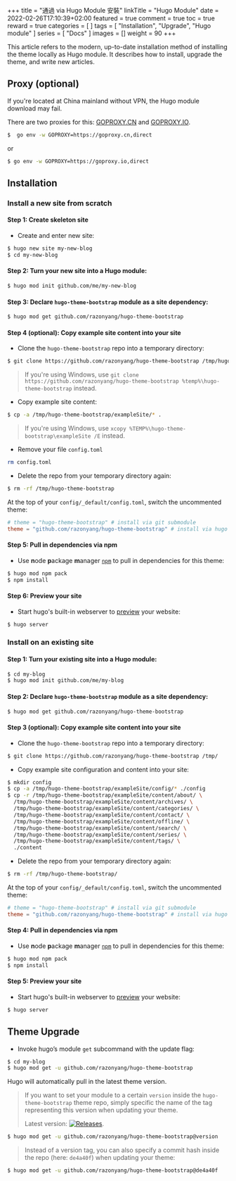 +++
title = "通過 via Hugo Module 安裝"
linkTitle = "Hugo Module"
date = 2022-02-26T17:10:39+02:00
featured = true
comment = true
toc = true
reward = true
categories = [
]
tags = [
  "Installation",
  "Upgrade",
  "Hugo module"
]
series = [
  "Docs"
]
images = []
weight = 90
+++

This article refers to the modern, up-to-date installation method of installing the theme locally as Hugo module.
It describes how to install, upgrade the theme, and write new articles.

## Proxy (optional)

If you're located at China mainland without VPN, the Hugo module download may fail.

There are two proxies for this: [GOPROXY.CN](https://goproxy.cn) and [GOPROXY.IO](https://goproxy.io).

```bash
$  go env -w GOPROXY=https://goproxy.cn,direct
```

or

```bash
$ go env -w GOPROXY=https://goproxy.io,direct
```

## Installation

### Install a new site from scratch

#### Step 1: Create skeleton site

- Create and enter new site:

```bash
$ hugo new site my-new-blog
$ cd my-new-blog
```

#### Step 2: Turn your new site into a Hugo module:

```bash
$ hugo mod init github.com/me/my-new-blog
```

#### Step 3: Declare `hugo-theme-bootstrap` module as a site dependency:

```bash
$ hugo mod get github.com/razonyang/hugo-theme-bootstrap
```

#### Step 4 (optional): Copy example site content into your site

- Clone the `hugo-theme-bootstrap` repo into a temporary directory:

```bash
$ git clone https://github.com/razonyang/hugo-theme-bootstrap /tmp/hugo-theme-bootstrap
```

> If you're using Windows, use `git clone https://github.com/razonyang/hugo-theme-bootstrap %temp%\hugo-theme-bootstrap` instead.

- Copy example site content:

```bash
$ cp -a /tmp/hugo-theme-bootstrap/exampleSite/* .
```

> If you're using Windows, use `xcopy %TEMP%\hugo-theme-bootstrap\exampleSite /E` instead.

- Remove your file `config.toml`

```bash
rm config.toml
```

- Delete the repo from your temporary directory again:

```bash
$ rm -rf /tmp/hugo-theme-bootstrap
```

At the top of your `config/_default/config.toml`, switch the uncommented theme:

```toml
# theme = "hugo-theme-bootstrap" # install via git submodule
theme = "github.com/razonyang/hugo-theme-bootstrap" # install via hugo module
```

#### Step 5: Pull in dependencies via npm

- Use **n**ode **p**ackage **m**anager [`npm`](https://nodejs.org/en/download/) to pull in dependencies for this theme:

```bash
$ hugo mod npm pack
$ npm install
```

#### Step 6: Preview your site

- Start hugo's built-in webserver to [preview](http://localhost:1313/) your website:

```bash
$ hugo server
```

### Install on an existing site

#### Step 1: Turn your existing site into a Hugo module:

```bash
$ cd my-blog
$ hugo mod init github.com/me/my-blog
```

#### Step 2: Declare `hugo-theme-bootstrap` module as a site dependency:

```bash
$ hugo mod get github.com/razonyang/hugo-theme-bootstrap
```

#### Step 3 (optional): Copy example site content into your site

- Clone the `hugo-theme-bootstrap` repo into a temporary directory:

```bash
$ git clone https://github.com/razonyang/hugo-theme-bootstrap /tmp/
```

- Copy example site configuration and content into your site:

```bash
$ mkdir config
$ cp -a /tmp/hugo-theme-bootstrap/exampleSite/config/* ./config
$ cp -r /tmp/hugo-theme-bootstrap/exampleSite/content/about/ \
  /tmp/hugo-theme-bootstrap/exampleSite/content/archives/ \
  /tmp/hugo-theme-bootstrap/exampleSite/content/categories/ \
  /tmp/hugo-theme-bootstrap/exampleSite/content/contact/ \
  /tmp/hugo-theme-bootstrap/exampleSite/content/offline/ \
  /tmp/hugo-theme-bootstrap/exampleSite/content/search/ \
  /tmp/hugo-theme-bootstrap/exampleSite/content/series/ \
  /tmp/hugo-theme-bootstrap/exampleSite/content/tags/ \
  ./content
```

- Delete the repo from your temporary directory again:

```bash
$ rm -rf /tmp/hugo-theme-bootstrap/
```

At the top of your `config/_default/config.toml`, switch the uncommented theme:

```toml
# theme = "hugo-theme-bootstrap" # install via git submodule
theme = "github.com/razonyang/hugo-theme-bootstrap" # install via hugo module
```

#### Step 4: Pull in dependencies via npm

- Use **n**ode **p**ackage **m**anager [`npm`](https://nodejs.org/en/download/) to pull in dependencies for this theme:

```bash
$ hugo mod npm pack
$ npm install
```

#### Step 5: Preview your site

- Start hugo's built-in webserver to [preview](http://localhost:1313/) your website:

```bash
$ hugo server
```

## Theme Upgrade

- Invoke hugo’s module `get` subcommand with the update flag:

```bash
$ cd my-blog
$ hugo mod get -u github.com/razonyang/hugo-theme-bootstrap
```

Hugo will automatically pull in the latest theme version.

> If you want to set your module to a certain `version` inside the `hugo-theme-bootstrap` theme repo, simply specific the name of the tag representing this version  when updating your theme.
> 
> Latest version: [![Releases](https://img.shields.io/github/release/razonyang/hugo-theme-bootstrap?style=flat-square)](https://github.com/razonyang/hugo-theme-bootstrap/releases).

```bash
$ hugo mod get -u github.com/razonyang/hugo-theme-bootstrap@version
```

> Instead of a version tag, you can also specify a commit hash inside the repo (here: `de4a40f`) when updating your theme:

```bash
$ hugo mod get -u github.com/razonyang/hugo-theme-bootstrap@de4a40f
```
